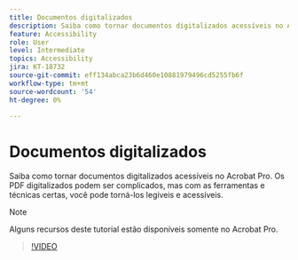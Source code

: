 ```yaml
---
title: Documentos digitalizados
description: Saiba como tornar documentos digitalizados acessíveis no Acrobat Pro
feature: Accessibility
role: User
level: Intermediate
topics: Accessibility
jira: KT-18732
source-git-commit: eff134abca23b6d460e10881979496cd5255fb6f
workflow-type: tm+mt
source-wordcount: '54'
ht-degree: 0%

---
```


# Documentos digitalizados

Saiba como tornar documentos digitalizados acessíveis no Acrobat Pro. Os PDF digitalizados podem ser complicados, mas com as ferramentas e técnicas certas, você pode torná-los legíveis e acessíveis.

>[!NOTE]
>
>Alguns recursos deste tutorial estão disponíveis somente no Acrobat Pro.

>[!VIDEO](https://video.tv.adobe.com/v/3476233?quality=12&learn=on&hidetitle=true)

